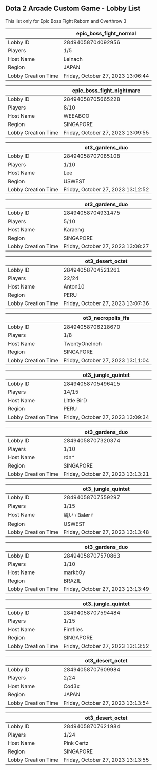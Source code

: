 ## Dota 2 Arcade Custom Game - Lobby List

This list only for Epic Boss Fight Reborn and Overthrow 3

|  | epic_boss_fight_normal |
| ------ | ------ |
| Lobby ID | 28494058704092956 |
| Players | 1/5 |
| Host Name | Leinach |
| Region | JAPAN |
| Lobby Creation Time | Friday, October 27, 2023 13:06:44 |


|  | epic_boss_fight_nightmare |
| ------ | ------ |
| Lobby ID | 28494058705665228 |
| Players | 8/10 |
| Host Name | WEEABOO |
| Region | SINGAPORE |
| Lobby Creation Time | Friday, October 27, 2023 13:09:55 |


|  | ot3_gardens_duo |
| ------ | ------ |
| Lobby ID | 28494058707085108 |
| Players | 1/10 |
| Host Name | Lee |
| Region | USWEST |
| Lobby Creation Time | Friday, October 27, 2023 13:12:52 |


|  | ot3_gardens_duo |
| ------ | ------ |
| Lobby ID | 28494058704931475 |
| Players | 5/10 |
| Host Name | Karaeng |
| Region | SINGAPORE |
| Lobby Creation Time | Friday, October 27, 2023 13:08:27 |


|  | ot3_desert_octet |
| ------ | ------ |
| Lobby ID | 28494058704521261 |
| Players | 22/24 |
| Host Name | Anton10 |
| Region | PERU |
| Lobby Creation Time | Friday, October 27, 2023 13:07:36 |


|  | ot3_necropolis_ffa |
| ------ | ------ |
| Lobby ID | 28494058706218670 |
| Players | 1/8 |
| Host Name | TwentyOneInch |
| Region | SINGAPORE |
| Lobby Creation Time | Friday, October 27, 2023 13:11:04 |


|  | ot3_jungle_quintet |
| ------ | ------ |
| Lobby ID | 28494058705496415 |
| Players | 14/15 |
| Host Name | Little BirD |
| Region | PERU |
| Lobby Creation Time | Friday, October 27, 2023 13:09:34 |


|  | ot3_gardens_duo |
| ------ | ------ |
| Lobby ID | 28494058707320374 |
| Players | 1/10 |
| Host Name | rdn* |
| Region | SINGAPORE |
| Lobby Creation Time | Friday, October 27, 2023 13:13:21 |


|  | ot3_jungle_quintet |
| ------ | ------ |
| Lobby ID | 28494058707559297 |
| Players | 1/15 |
| Host Name | 醜い☿Balør☿ |
| Region | USWEST |
| Lobby Creation Time | Friday, October 27, 2023 13:13:48 |


|  | ot3_gardens_duo |
| ------ | ------ |
| Lobby ID | 28494058707570863 |
| Players | 1/10 |
| Host Name | markb0y |
| Region | BRAZIL |
| Lobby Creation Time | Friday, October 27, 2023 13:13:49 |


|  | ot3_jungle_quintet |
| ------ | ------ |
| Lobby ID | 28494058707594484 |
| Players | 1/15 |
| Host Name | Fireflies |
| Region | SINGAPORE |
| Lobby Creation Time | Friday, October 27, 2023 13:13:52 |


|  | ot3_desert_octet |
| ------ | ------ |
| Lobby ID | 28494058707609984 |
| Players | 2/24 |
| Host Name | Cod3x |
| Region | JAPAN |
| Lobby Creation Time | Friday, October 27, 2023 13:13:54 |


|  | ot3_desert_octet |
| ------ | ------ |
| Lobby ID | 28494058707621984 |
| Players | 1/24 |
| Host Name | Pink Certz |
| Region | SINGAPORE |
| Lobby Creation Time | Friday, October 27, 2023 13:13:55 |


